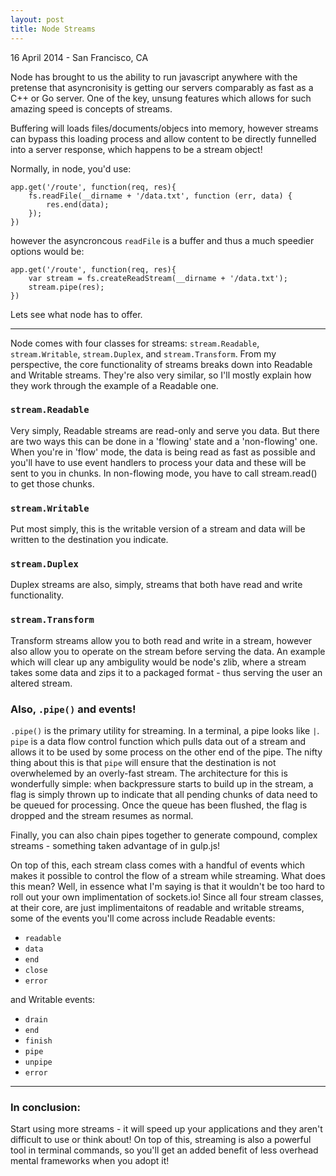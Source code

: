 ```yaml
---
layout: post
title: Node Streams
---
```


<p class="meta">16 April 2014 - San Francisco, CA</p>

Node has brought to us the ability to run javascript anywhere with the pretense that asyncronisity is getting our servers comparably as fast as a C++ or Go server. One of the key, unsung features which allows for such amazing speed is concepts of streams.

Buffering will loads files/documents/objecs into memory, however streams can bypass this loading process and allow content to be directly funnelled into a server response, which happens to be a stream object!

Normally, in node, you'd use:


    app.get('/route', function(req, res){
        fs.readFile(__dirname + '/data.txt', function (err, data) {
            res.end(data);
        });
    })


however the asyncroncous `readFile` is a buffer and thus a much speedier options would be:


    app.get('/route', function(req, res){
        var stream = fs.createReadStream(__dirname + '/data.txt');
        stream.pipe(res);
    })

Lets see what node has to offer.

-----------

Node comes with four classes for streams: `stream.Readable`, `stream.Writable`, `stream.Duplex`, and `stream.Transform`. From my perspective, the core functionality of streams breaks down into Readable and Writable streams. They're also very similar, so I'll mostly explain how they work through the example of a Readable one.

### `stream.Readable`
Very simply, Readable streams are read-only and serve you data. But there are two ways this can be done in a 'flowing' state and a 'non-flowing' one. When you're in 'flow' mode, the data is being read as fast as possible and you'll have to use event handlers to process your data and these will be sent to you in chunks. In non-flowing mode, you have to call stream.read() to get those chunks.

### `stream.Writable`
Put most simply, this is the writable version of a stream and data will be written to the destination you indicate.

### `stream.Duplex`
Duplex streams are also, simply, streams that both have read and write functionality.

### `stream.Transform`
Transform streams allow you to both read and write in a stream, however also allow you to operate on the stream before serving the data. An example which will clear up any ambigulity would be node's zlib, where a stream takes some data and zips it to a packaged format - thus serving the user an altered stream.

### Also, `.pipe()` and events!
`.pipe()` is the primary utility for streaming. In a terminal, a pipe looks like `|`. `pipe` is a data flow control function which pulls data out of a stream and allows it to be used by some process on the other end of the pipe. The nifty thing about this is that `pipe` will ensure that the destination is not overwhelemed by an overly-fast stream. The architecture for this is wonderfully simple: when backpressure starts to build up in the stream, a flag is simply thrown up to indicate that all pending chunks of data need to be queued for processing. Once the queue has been flushed, the flag is dropped and the stream resumes as normal.

Finally, you can also chain pipes together to generate compound, complex streams - something taken advantage of in gulp.js!

On top of this, each stream class comes with a handful of events which makes it possible to control the flow of a stream while streaming. What does this mean? Well, in essence what I'm saying is that it wouldn't be too hard to roll out your own implimentation of sockets.io! Since all four stream classes, at their core, are just implimentaitons of readable and writable streams, some of the events you'll come across include Readable events:

+ `readable`
+ `data`
+ `end`
+ `close`
+ `error`

and Writable events:

+ `drain`
+ `end`
+ `finish`
+ `pipe`
+ `unpipe`
+ `error`

------------

### In conclusion:

Start using more streams - it will speed up your applications and they aren't difficult to use or think about! On top of this, streaming is also a powerful tool in terminal commands, so you'll get an added benefit of less overhead mental frameworks when you adopt it!

